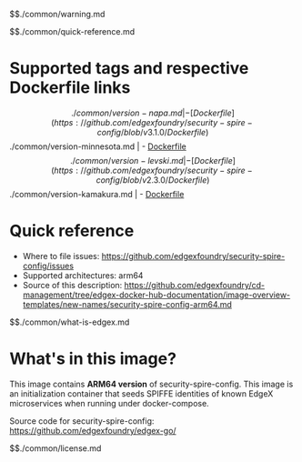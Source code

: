 $$./common/warning.md

$$./common/quick-reference.md

# Supported tags and respective Dockerfile links

$$./common/version-napa.md |
        - [Dockerfile](https://github.com/edgexfoundry/security-spire-config/blob/v3.1.0/Dockerfile)
$$./common/version-minnesota.md |
        - [Dockerfile](https://github.com/edgexfoundry/security-spire-config/blob/v3.0.0/Dockerfile)
$$./common/version-levski.md |
        - [Dockerfile](https://github.com/edgexfoundry/security-spire-config/blob/v2.3.0/Dockerfile)
$$./common/version-kamakura.md |
        - [Dockerfile](https://github.com/edgexfoundry/security-spire-config/blob/v2.2.0/Dockerfile)

# Quick reference 

- Where to file issues: https://github.com/edgexfoundry/security-spire-config/issues
- Supported architectures: arm64
- Source of this description: https://github.com/edgexfoundry/cd-management/tree/edgex-docker-hub-documentation/image-overview-templates/new-names/security-spire-config-arm64.md

$$./common/what-is-edgex.md

# What's in this image?

This image contains **ARM64 version** of security-spire-config.
This image is an initialization container that seeds SPIFFE identities of
known EdgeX microservices when running under docker-compose.

Source code for security-spire-config: <https://github.com/edgexfoundry/edgex-go/>

$$./common/license.md
